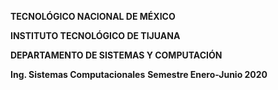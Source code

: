 **TECNOLÓGICO NACIONAL DE MÉXICO**   

**INSTITUTO TECNOLÓGICO DE TIJUANA**   

**DEPARTAMENTO DE SISTEMAS Y COMPUTACIÓN**  


**Ing. Sistemas Computacionales**
**Semestre Enero-Junio 2020**
